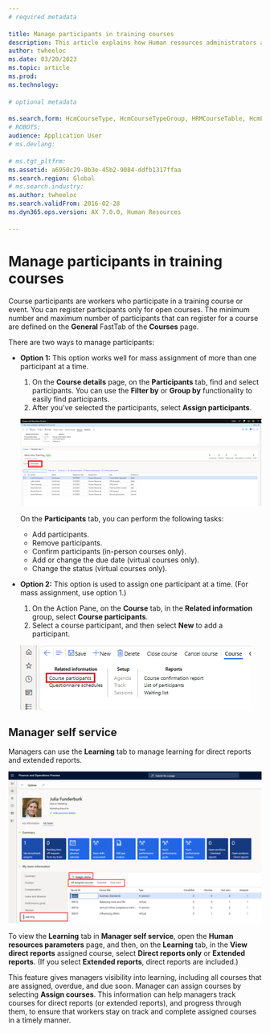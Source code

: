 ```yaml
---
# required metadata

title: Manage participants in training courses
description: This article explains how Human resources administrators and managers can use the course features to maintain information about course participants.
author: twheeloc
ms.date: 03/20/2023
ms.topic: article
ms.prod: 
ms.technology: 

# optional metadata

ms.search.form: HcmCourseType, HcmCourseTypeGroup, HRMCourseTable, HcmLearningWorkspace
# ROBOTS: 
audience: Application User
# ms.devlang: 

# ms.tgt_pltfrm: 
ms.assetid: a6950c29-8b3e-45b2-9084-ddfb1317ffaa
ms.search.region: Global
# ms.search.industry: 
ms.author: twheeloc
ms.search.validFrom: 2016-02-28
ms.dyn365.ops.version: AX 7.0.0, Human Resources

---
```


# Manage participants in training courses

Course participants are workers who participate in a training course or event. You can register participants only for open courses. The minimum number and maximum number of participants that can register for a course are defined on the **General** FastTab of the **Courses** page.

There are two ways to manage participants:

- **Option 1:** This option works well for mass assignment of more than one participant at a time.

    1. On the **Course details** page, on the **Participants** tab, find and select participants. You can use the **Filter by** or **Group by** functionality to easily find participants.
    1. After you've selected the participants, select **Assign participants**.

    [![Participants tab.](./media/Assign-part1.png)](./media/Assign-part1.png)

    On the **Participants** tab, you can perform the following tasks:

    - Add participants.
    - Remove participants.
    - Confirm participants (in-person courses only).
    - Add or change the due date (virtual courses only).
    - Change the status (virtual courses only).

- **Option 2:** This option is used to assign one participant at a time. (For mass assignment, use option 1.) 

    1. On the Action Pane, on the **Course** tab, in the **Related information** group, select **Course participants**.
    2. Select a course participant, and then select **New** to add a participant.

    [![Course participants button on the Action Pane.](./media/Course-part2.png)](./media/Course-part2.png)

## Manager self service

Managers can use the **Learning** tab to manage learning for direct reports and extended reports.

[![Manager self service.](./media/Manager-self3.png)](./media/Manager-self3.png)

To view the **Learning** tab in **Manager self service**, open the **Human resources parameters** page, and then, on the **Learning** tab, in the **View direct reports** assigned course, select **Direct reports only** or **Extended reports**. (If you select **Extended reports**, direct reports are included.)

This feature gives managers visibility into learning, including all courses that are assigned, overdue, and due soon. Manager can assign courses by selecting **Assign courses**. This information can help managers track courses for direct reports (or extended reports), and progress through them, to ensure that workers stay on track and complete assigned courses in a timely manner.

